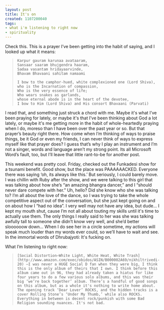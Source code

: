 ```yaml
---
layout: post
title: It's on
created: 1107200040
tags:
- what i'm listening to right now
- spirituality
---
```

Check this. This is a prayer I’ve been getting into the habit of saying, and I looked up what it means:

> 
>     Karpur gauram karunaa avataaram,
>     Sansaar saaram bhujgendra haaram,
>     Sadaa vasantam hridayaarvinde,
>     Bhavam Bhavaani sahitam namaami
> 
>     I bow to the camphor-hued, white complexioned one (Lord Shiva),
>     who is the Incarnation of compassion,
>     Who is the very essence of life;
>     Who wears snakes as garlands,
>     whose eternal abode is in the heart of the devotee,
>     I bow to Him (Lord Shiva) and His consort Bhavaani (Parvati)
> 

I read that, and something just struck a chord with me. Maybe it's what I’ve been praying for lately, or maybe it's that I’ve been thinking about God a lot lately, or maybe it's me getting more in the habit of whole-heartedly praying when I do, moreso than I have been over the past year or so. But that prayer’s beauty right there. How come when I’m thinking of ways to praise things, be it God or even my friends, I can never think of ways to express myself like that prayer does? I guess that’s why I play an instrument and I’m not a singer, words and language aren’t my strong point. Its all Microsoft Word’s fault, too, but I’ll leave that little rant-to-be for another post.

This weekend was pretty cool. Friday, checked out the Funkadesi show for a tsunami benefit. Good show, but the place was PAAAAAACKED. Everyone there was saying ‘oh, its always like this.’ But seriously, I could barely move. I was chillin with Ruby after the show, and we were talking to this girl that was talking about how she’s “an amazing bhangra dancer,” and I “should never dare compete with her.” Uh, hello? Did she know who she was talking to? I’m all about the love of the dance, so I was trying to take the whole competitive aspect out of the conversation, but she just kept going on and on about how I “had no idea”. I very well may not have any idea, but dude... I kept my mouth shut, cause I’m not all about touting my skills until it's time to actually use them. The only things I really said to her was she was talking awfully tall to someone she didn’t know very well, and she’d better sloooooow down... When I do see her in a circle sometime, my actions will speak much louder than my words ever could, so we’ll have to wait and see. In the immortal words of Dhrubajyoti: It's fucking on.

What I’m listening to right now:
> 
>     [Social Distortion—White Light, White Heat, White Trash](http://www.amazon.com/exec/obidos/ASIN/B000002A69/nikhiltrivedi-20) —I was never a HUGE Social D fan when they were big, I think this is the only album of theirs that I own. I think before this album came out in 96, they had already taken a hiatus for like four years to do a few various solo albums, and this was their big ‘we’re back together’ album. There’s a handful of good songs on this album, but as a whole it's nothing to write home about. The opening track ‘Dear Lover’ ROCKS, and the hidden tracks is a cover Rolling Stone’s ‘Under My Thumb,’ while also ROCKS. Everything in between is decent rock/punkish with some Bad Religion sounding nuances. It's not bad.
> 
